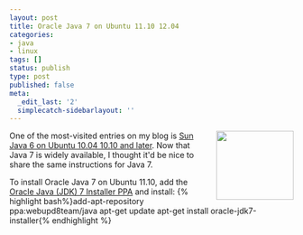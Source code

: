 ```yaml
---
layout: post
title: Oracle Java 7 on Ubuntu 11.10 12.04
categories:
- java
- linux
tags: []
status: publish
type: post
published: false
meta:
  _edit_last: '2'
  simplecatch-sidebarlayout: ''
---
```

<a href="https://launchpad.net/~webupd8team/+archive/java"><img style="float: right; margin-left: 1em;" src="http://photos.smugmug.com/photos/i-96qDSQx/0/O/i-96qDSQx.gif" alt="" width="137" height="122" /></a>One of the most-visited entries on my blog is <a title="Sun Java 6 on Ubuntu 10.04 10.10 and later" href="/2010/07/sun-java-6-on-ubuntu-10-04-10-10-and-later/">Sun Java 6 on Ubuntu 10.04 10.10 and later</a>. Now that Java 7 is widely available, I thought it'd be nice to share the same instructions for Java 7.

To install Oracle Java 7 on Ubuntu 11.10, add the <a href="https://launchpad.net/~webupd8team/+archive/java">Oracle Java (JDK) 7 Installer PPA</a> and install:
{% highlight bash%}add-apt-repository ppa:webupd8team/java
apt-get update
apt-get install oracle-jdk7-installer{% endhighlight %}
